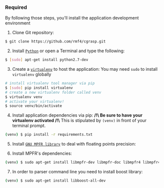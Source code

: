 ### Required

By following those steps, you'll install the application development environment

1. Clone Git repository:

  ```bash
  $ git clone https://github.com/rmf4/cgrasp.git
  ```
2. Install [`Python`](https://www.python.org/) or open a Terminal and type the following:
  ```bash
  $ [sudo] apt-get install python2.7-dev
  ```


3. Create a [`virtualenv`](https://virtualenv.pypa.io/en/latest/index.html) to host the application:
  You may need `sudo` to install `virtualenv` globally

  ```bash
  # install virtualenv tool manager via pip
  $ [sudo] pip install virtualenv
  # create a new virtualenv folder called venv
  $ virtualenv venv
  # activate your virtualenv!
  $ source venv/bin/activate
  ```

4. Install application dependencies via pip:
  **/!\ Be sure to have your virtualenv activated /!\\**
  This is stipulated by `(venv)` in front of your terminal prompt.

  ```bash
  (venv) $ pip install -r requirements.txt
  ```

5. Install [`GNU MPFR library`](http://www.mpfr.org/mpfr-current/mpfr.html#Installing-MPFR) to deal with floating points precision:

  

6. Install MPFR's dependencies:

  ```bash
  (venv) $ sudo apt-get install libmpfr-dev libmpfr-doc libmpfr4 libmpfr4-dbg
  ```
7. In order to parser command line you need to install boost library:

  ```bash
  (venv) $ sudo apt-get install libboost-all-dev
  ```
